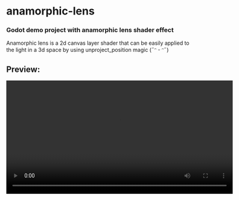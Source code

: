 # anamorphic-lens
### Godot demo project with anamorphic lens shader effect

Anamorphic lens is a 2d canvas layer shader that can be easily applied to the light in a 3d space by using unproject_position magic (˶ᵔ ᵕ ᵔ˶)

## Preview:

<video src="https://github.com/user-attachments/assets/5e304168-6677-4009-ab57-51f15c8f2ecc" controls width="600"></video>
